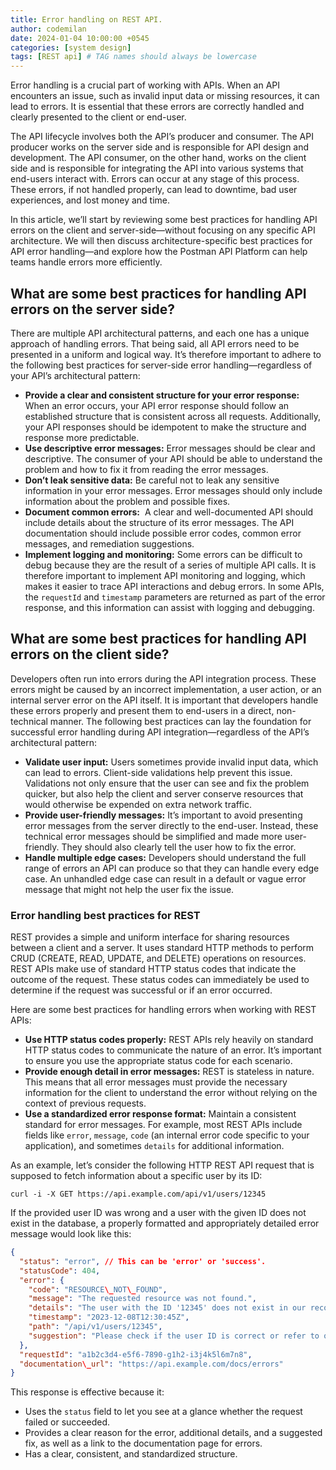 ```yaml
---
title: Error handling on REST API.
author: codemilan
date: 2024-01-04 10:00:00 +0545
categories: [system design]
tags: [REST api] # TAG names should always be lowercase
---
```


Error handling is a crucial part of working with APIs. When an API encounters an issue, such as invalid input data or missing resources, it can lead to errors. It is essential that these errors are correctly handled and clearly presented to the client or end-user.

The API lifecycle involves both the API’s producer and consumer. The API producer works on the server side and is responsible for API design and development. The API consumer, on the other hand, works on the client side and is responsible for integrating the API into various systems that end-users interact with. Errors can occur at any stage of this process. These errors, if not handled properly, can lead to downtime, bad user experiences, and lost money and time.

In this article, we’ll start by reviewing some best practices for handling API errors on the client and server-side—without focusing on any specific API architecture. We will then discuss architecture-specific best practices for API error handling—and explore how the Postman API Platform can help teams handle errors more efficiently.

What are some best practices for handling API errors on the server side?
------------------------------------------------------------------------

There are multiple API architectural patterns, and each one has a unique approach of handling errors. That being said, all API errors need to be presented in a uniform and logical way. It’s therefore important to adhere to the following best practices for server-side error handling—regardless of your API’s architectural pattern:

*   **Provide a clear and consistent structure for your error response:** When an error occurs, your API error response should follow an established structure that is consistent across all requests. Additionally, your API responses should be idempotent to make the structure and response more predictable.
*   **Use descriptive error messages:** Error messages should be clear and descriptive. The consumer of your API should be able to understand the problem and how to fix it from reading the error messages.
*   **Don’t leak sensitive data:** Be careful not to leak any sensitive information in your error messages. Error messages should only include information about the problem and possible fixes.
*   **Document common errors:**  A clear and well-documented API should include details about the structure of its error messages. The API documentation should include possible error codes, common error messages, and remediation suggestions.
*   **Implement logging and monitoring:** Some errors can be difficult to debug because they are the result of a series of multiple API calls. It is therefore important to implement API monitoring and logging, which makes it easier to trace API interactions and debug errors. In some APIs, the `requestId` and `timestamp` parameters are returned as part of the error response, and this information can assist with logging and debugging.

What are some best practices for handling API errors on the client side?
------------------------------------------------------------------------

Developers often run into errors during the API integration process. These errors might be caused by an incorrect implementation, a user action, or an internal server error on the API itself. It is important that developers handle these errors properly and present them to end-users in a direct, non-technical manner. The following best practices can lay the foundation for successful error handling during API integration—regardless of the API’s architectural pattern:

*   **Validate user input:** Users sometimes provide invalid input data, which can lead to errors. Client-side validations help prevent this issue. Validations not only ensure that the user can see and fix the problem quicker, but also help the client and server conserve resources that would otherwise be expended on extra network traffic.
*   **Provide user-friendly messages:** It’s important to avoid presenting error messages from the server directly to the end-user. Instead, these technical error messages should be simplified and made more user-friendly. They should also clearly tell the user how to fix the error.
*   **Handle multiple edge cases:** Developers should understand the full range of errors an API can produce so that they can handle every edge case. An unhandled edge case can result in a default or vague error message that might not help the user fix the issue.

### Error handling best practices for REST

REST provides a simple and uniform interface for sharing resources between a client and a server. It uses standard HTTP methods to perform CRUD (CREATE, READ, UPDATE, and DELETE) operations on resources. REST APIs make use of standard HTTP status codes that indicate the outcome of the request. These status codes can immediately be used to determine if the request was successful or if an error occurred.

Here are some best practices for handling errors when working with REST APIs:

*   **Use HTTP status codes properly:** REST APIs rely heavily on standard HTTP status codes to communicate the nature of an error. It’s important to ensure you use the appropriate status code for each scenario.
*   **Provide enough detail in error messages:** REST is stateless in nature. This means that all error messages must provide the necessary information for the client to understand the error without relying on the context of previous requests.
*   **Use a standardized error response format:** Maintain a consistent standard for error messages. For example, most REST APIs include fields like `error`, `message`, `code` (an internal error code specific to your application), and sometimes `details` for additional information.

As an example, let’s consider the following HTTP REST API request that is supposed to fetch information about a specific user by its ID:

`curl -i -X GET https://api.example.com/api/v1/users/12345`

If the provided user ID was wrong and a user with the given ID does not exist in the database, a properly formatted and appropriately detailed error message would look like this:

``` json
{
  "status": "error", // This can be 'error' or 'success'.
  "statusCode": 404,
  "error": {
    "code": "RESOURCE\_NOT\_FOUND",
    "message": "The requested resource was not found.",
    "details": "The user with the ID '12345' does not exist in our records.",
    "timestamp": "2023-12-08T12:30:45Z",
    "path": "/api/v1/users/12345",
    "suggestion": "Please check if the user ID is correct or refer to our documentation at https://api.example.com/docs/errors#RESOURCE\_NOT\_FOUND for more information."
  },
  "requestId": "a1b2c3d4-e5f6-7890-g1h2-i3j4k5l6m7n8",
  "documentation\_url": "https://api.example.com/docs/errors"
}
```

This response is effective because it:

*   Uses the `status` field to let you see at a glance whether the request failed or succeeded.
*   Provides a clear reason for the error, additional details, and a suggested fix, as well as a link to the documentation page for errors.
*   Has a clear, consistent, and standardized structure.
